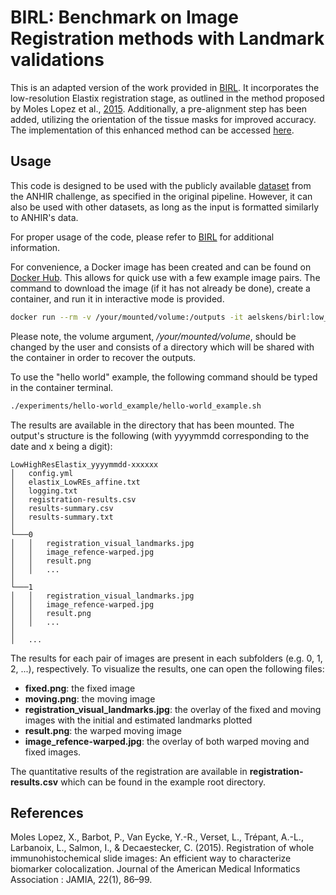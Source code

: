 # BIRL: Benchmark on Image Registration methods with Landmark validations

This is an adapted version of the work provided in [BIRL](https://github.com/Borda/BIRL). It incorporates the low-resolution Elastix registration stage, as outlined in the method proposed by Moles Lopez et al., [2015](https://doi.org/10.1136/amiajnl-2014-002710). Additionally, a pre-alignment step has been added, utilizing the orientation of the tissue masks for improved accuracy. The implementation of this enhanced method can be accessed [here](experiments/low-high_res_elastix.py).

## Usage

This code is designed to be used with the publicly available [dataset](https://anhir.grand-challenge.org/Data/) from the ANHIR challenge, as specified in the original pipeline. However, it can also be used with other datasets, as long as the input is formatted similarly to ANHIR's data.

For proper usage of the code, please refer to [BIRL](https://github.com/Borda/BIRL) for additional information.

For convenience, a Docker image has been created and can be found on [Docker Hub](). This allows for quick use with a few example image pairs. The command to download the image (if it has not already be done), create a container, and run it in interactive mode is provided.

```sh
docker run --rm -v /your/mounted/volume:/outputs -it aelskens/birl:low_res_prealigned bash
```
Please note, the volume argument, */your/mounted/volume*, should be changed by the user and consists of a directory which will be shared with the container in order to recover the outputs.

To use the "hello world" example, the following command should be typed in the container terminal.

```sh
./experiments/hello-world_example/hello-world_example.sh
```

The results are available in the directory that has been mounted. The output's structure is the following (with yyyymmdd corresponding to the date and x being a digit):
```
LowHighResElastix_yyyymmdd-xxxxxx
│   config.yml
│   elastix_LowREs_affine.txt
│   logging.txt
│   registration-results.csv
│   results-summary.csv
│   results-summary.txt
│
└───0
│   │   registration_visual_landmarks.jpg
│   │   image_refence-warped.jpg
│   │   result.png
│   │   ...
│   
└───1
│   │   registration_visual_landmarks.jpg
│   │   image_refence-warped.jpg
│   │   result.png
│   │   ...
│
│   ...
```

The results for each pair of images are present in each subfolders (e.g. 0, 1, 2, ...), respectively. To visualize the results, one can open the following files: 
* **fixed.png**: the fixed image
* **moving.png**: the moving image
* **registration_visual_landmarks.jpg**: the overlay of the fixed and moving images with the initial and estimated landmarks plotted
* **result.png**: the warped moving image
* **image_refence-warped.jpg**: the overlay of both warped moving and fixed images.

The quantitative results of the registration are available in **registration-results.csv** which can be found in the example root directory.

## References
Moles Lopez, X., Barbot, P., Van Eycke, Y.-R., Verset, L., Trépant, A.-L., Larbanoix, L., Salmon, I., & Decaestecker, C. (2015).
Registration of whole immunohistochemical slide images: An efficient way to characterize biomarker colocalization. 
Journal of the American Medical Informatics Association : JAMIA, 22(1), 86–99.
